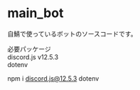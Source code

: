 # main_bot

自鯖で使っているボットのソースコードです。

必要パッケージ
\
discord.js v12.5.3
\
dotenv

npm i discord.js@12.5.3 dotenv
